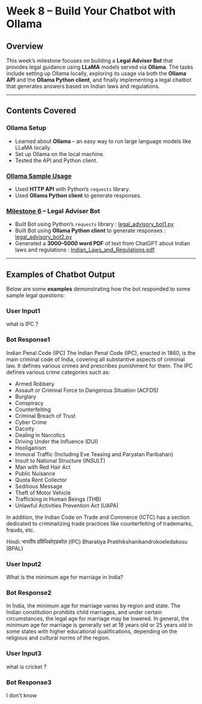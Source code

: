 #  Week 8 – Build Your Chatbot with Ollama

## Overview
This week’s milestone focuses on building a **Legal Adviser Bot** that provides legal guidance using **LLaMA** models served via **Ollama**. The tasks include setting up Ollama locally, exploring its usage via both the **Ollama API** and the **Ollama Python client**, and finally implementing a legal chatbot that generates answers based on Indian laws and regulations.

---
## Contents Covered

### Ollama Setup
- Learned about **Ollama** – an easy way to run large language models like LLaMA locally.
- Set up Ollama on the local machine.
- Tested the API and Python client.

### [Ollama Sample Usage](./ollama%20sample%20usage/)
- Used **HTTP API** with Python’s `requests` library.
- Used **Ollama Python client** to generate responses.

### [Milestone 6](./milestone6) – Legal Adviser Bot
- Built Bot using Python’s `requests` library : [legal_advisory_bot1.py](./milestone6/legal_advisory_bot1.py)
- Built Bot using **Ollama Python client** to generate responses : [legal_advisory_bot2.py](./milestone6/legal_advisory_bot2.py)
- Generated a **3000–5000 word PDF** of text from ChatGPT about Indian laws and regulations : [Indian_Laws_and_Regulations.pdf](./milestone6/Indian_Laws_and_Regulations.pdf)
---

## Examples of Chatbot Output

Below are some **examples** demonstrating how the bot responded to some sample legal questions:

### **User Input1**

what is IPC ?


### **Bot Response1**

Indian Penal Code (IPC)
The Indian Penal Code (IPC), enacted in 1860, is the main criminal code of India, covering all substantive aspects of criminial law. It defines various crimes and prescribes punishment for them. The IPC defines various crime categories such as:
- Armed Robbery
- Assault or Criminal Force to Dangerous Situation (ACFDS)
- Burglary
- Conspiracy
- Counterfeiting
- Criminal Breach of Trust 
- Cyber Crime
- Dacoity 
- Dealing in Narcotics 
- Driving Under the Influence (DUI) 
- Hooliganism
- Immoral Traffic (Including Eve Teasing and Paryatan Paribahan)
- Insult to National Structure (INSULT)
- Man with Red Hair Act 
- Public Nuisance 
- Quota Rent Collector 
- Seditious Message 
- Theft of Motor Vehicle
- Trafficking in Human Beings (THB)
- Unlawful Activities Prevention Act (UAPA)

In addition, the Indian Code on Trade and Commerce (ICTC) has a section dedicated to criminalizing trade practices like counterfeiting of trademarks, frauds, etc. 

Hindi: भारतीय प्रविधिकोएडकोल (IPC)
Bharatiya Pratihikshanikandrokoeledakosu (BPAL)


### **User Input2**
What is the minimum age for marriage in India?

### **Bot Response2**
In India, the minimum age for marriage varies by region and state. The Indian constitution prohibits child marriages, and under certain circumstances, the legal age for marriage may be lowered. In general, the minimum age for marriage is generally set at 18 years old or 25 years old in some states with higher educational qualifications, depending on the religious and cultural norms of the region.


### **User Input3**
what is cricket ?

### **Bot Response3**
I don't know